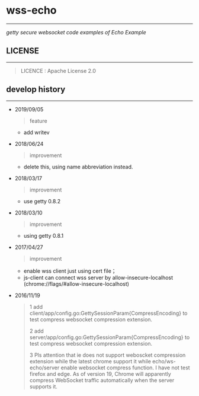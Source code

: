 # wss-echo #
---
*getty secure websocket code examples of Echo Example*

## LICENSE ##
---

> LICENCE    : Apache License 2.0

## develop history ##
---

- 2019/09/05
    > feature
    * add writev
    
- 2018/06/24
    > improvement
    * delete this, using name abbreviation instead.

- 2018/03/17
    > improvement
    * use getty 0.8.2

- 2018/03/10
    > improvement
    * using getty 0.8.1

- 2017/04/27
    > improvement
    * enable wss client just using cert file；
    * js-client can connect wss server by allow-insecure-localhost (chrome://flags/#allow-insecure-localhost)

- 2016/11/19
    > 1 add client/app/config.go:GettySessionParam{CompressEncoding} to test compress websocket compression extension.
    >
    > 2 add server/app/config.go:GettySessionParam{CompressEncoding} to test compress websocket compression extension.
	>
	> 3 Pls attention that ie does not support weboscket compression extension while the latest chrome support it while echo/ws-echo/server enable websocket compress function. I have not test firefox and edge.
	>   As of version 19, Chrome will apparently compress WebSocket traffic automatically when the server supports it.
